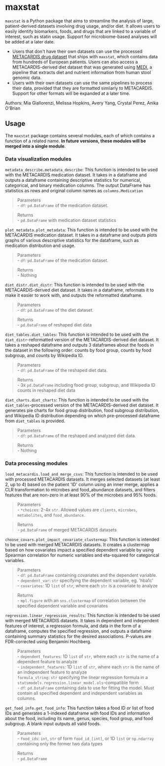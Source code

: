 # maxstat
`maxstat` is a Python package that aims to streamline the analysis of large, patient-derived datasets involving drug usage, and/or diet. It allows users to easily identify biomarkers, foods, and drugs that are linked to a variable of interest, such as statin usage. Support for microbiome-based analyses will be added at a later date.
* Users that don't have their own datasets can use the processed [METACARDIS drug dataset](https://www.nature.com/articles/s41586-021-04177-9) that ships with `maxstat`, which contains data from hundreds of European patients. Users can also access a METACARDIS-derived diet dataset that was generated using [MEDI](https://www.nature.com/articles/s42255-025-01220-1), a pipeline that extracts diet and nutrient information from human stool genomic data. 
* Users with their own datasets can use the same pipelines to process their data, provided that they are formatted similarly to METACARDIS. Support for other formats will be expanded at a later time.

Authors:
Mia Giallorenzi, Melissa Hopkins, Avery Yang, Crystal Perez, Anika O'Brian

## Usage

The `maxstat` package contains several modules, each of which contains a function of a related name. **In future versions, these modules will be merged into a single module**.

### Data visualization modules
`metadata_describe.metadata_describe`: This function is intended to be used with the METACARDIS medication dataset. It takes in a dataframe and outputs a dataframe containing descriptive statistics for numerical, categorical, and binary medication columns. The output DataFrame has statistics as rows and original column names as `columns.Medication`<br>
> Parameters<br> - `df`: `pd.DataFrame` of the medication dataset.

> Returns<br> - `pd.DataFrame` with medication dataset statistics

`plot_metadata.plot_metadata`: This function is intended to be used with the METACARDIS medication dataset. It takes in a dataframe and outputs plots graphs of various descriptive statistics for the dataframe, such as medication distribution and usage.
> Parameters<br> - `df`: `pd.DataFrame` of the medication dataset.

> Returns<br> - Nothing

`diet_distr.diet_distr`: This function is intended to be used with the METACARDIS-derived diet dataset. It takes in a dataframe, reformats it to make it easier to work with, and outputs the reformatted dataframe.
> Parameters<br> - `df`: `pd.DataFrame` of the diet dataset.

> Returns<br> - `pd.DataFrame` of reshaped diet data

`diet_tables.diet_tables`: This function is intended to be used with the `diet_distr`-reformatted version of the METACARDIS-derived diet dataset. It takes a reshaped dataframe and outputs 3 dataframes about the foods in the dataset in the following order: counts by food group, counts by food subgroup, and counts by Wikipedia ID.
> Parameters<br> - `df`: `pd.DataFrame` of the reshaped diet data.

> Returns<br> - 3x `pd.DataFrame` including food group, subgroup, and Wikipedia ID counts in reshaped diet data

`diet_charts.diet_charts`: This function is intended to be used with the `diet_tables`-processed version of the METACARDIS-derived diet dataset. It generates pie charts for food group distribution, food subgroup distribution, and Wikipedia ID distribution depending on which pre-processed dataframe from `diet_tables` is provided.
> Parameters<br> - `df`: `pd.DataFrame` of the reshaped and analyzed diet data.

> Returns<br> - Nothing

### Data processing modules
`load_metacardis.load_and_merge_csvs`: This function is intended to be used with processed METACARDIS datasets. It merges selected datasets (at least 2, up to 4) based on the patient 'ID' column using an inner merge, applies a CLR transformation to microbes and food_abundance datasets, and filters features that are non-zero in at least 90% of the microbes and 95% foods.
> Parameters<br> - `*choices`: 2-4x `str`. Allowed values are `clients`, `microbes`, `metabolites`, and `food_abundance`.

> Returns<br> - `pd.DataFrame` of merged METACARDIS datasets

`choose_covars.plot_impact_covariate_clustermap`: This function is intended to be used with merged METACARDIS datasets. It creates a clustermap based on how covariates impact a specified dependent variable by using Spearman correlation for numeric variables and eta-squared for categorical variables.
> Parameters<br> - `df`: `pd.DataFrame` containing covariates and the dependent variable.<br> - `dependent_var`: `str` specifying the dependent variable, eg. 'hba1c'<br> - `covariates`: 1D `list` of `str`, where each `str` is a covariate to analyze

> Returns<br> - `mpl.figure` with an `sns.clustermap` of correlation between the specified dependent variable and covariates

`regression.linear_regression_results`: This function is intended to be used with merged METACARDIS datasets. It takes in dependent and independent features of interest, a regression formula, and data in the form of a dataframe, computes the specified regression, and outputs a dataframe containing summary statistics for the desired associations. P-values are FDR-corrected using Benjamini Hochberg.
> Parameters<br> - `dependent_features`: 1D `list` of `str`, where each `str` is the name of a dependent feature to analyze<br> - `independent_features`: 1D `list` of `str`, where each `str` is the name of an independent feature to analyze<br> `formula_string`: `str` specifying the linear regression formula in a `statsmodels.regression.linear_model.ols`-compatible form<br> - `df`: `pd.DataFrame` containing data to use for fitting the model. Must contain all specified dependent and independent variables as columns.

`get_food_info.get_food_info`: This function takes a food ID or list of food IDs and generates a 1-indexed dataframe with food IDs and information about the food, including its name, genus, species, food group, and food subgroup. A blank input outputs all valid foods.
> Parameters<br> - `food_ids`: `int`, `str` of form `food_id_[int]`, or 1D `list` or `np.ndarray` containing only the former two data types 

> Returns<br>- `pd.DataFrame`